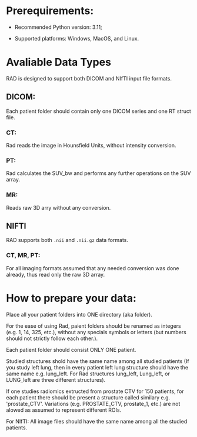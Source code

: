 # Prerequirements: 
* Recommended Python version: 3.11;

* Supported platforms: Windows, MacOS, and Linux.

# Avaliable Data Types

RAD is designed to support both DICOM and NIfTI input file formats.

## DICOM: 

Each patient folder should contain only one DICOM series and one RT struct file.

### CT:

Rad reads the image in Hounsfield Units, without intensity conversion. 

### PT: 

Rad calculates the SUV_bw and performs any further operations on the SUV array.

### MR:

Reads raw 3D arry without any conversion.

## NIFTI

RAD supports both `.nii` and `.nii.gz` data formats.

### CT, MR, PT:

For all imaging formats assumed that any needed conversion was done already, thus read only the raw 3D array.

# How to prepare your data:

Place all your patient folders into ONE directory (aka folder). 

For the ease of using Rad, paient folders should be renamed as integers (e.g. 1, 14, 325, etc.), without any specials symbols or letters (but numbers should not strictly follow each other.). 

Each patient folder should consist ONLY ONE patient.

Studied structures shold have the same name among all studied patients (If you study left lung, then in every patient left lung structure should have the same name e.g. lung_left. For Rad structures lung_left, Lung_left, or LUNG_left are three different structures). 

If one studies radiomics extructed from prostate CTV for 150 patients, for each patient there should be present a structure called similary e.g. 'prostate_CTV'. Variations (e.g. PROSTATE_CTV, prostate_1, etc.) are not alowed as assumed to represent different ROIs.


For NIfTI: All image files should have the same name among all the studied patients. 
